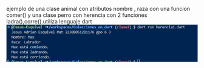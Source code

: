 ejemplo de una clase animal con atributos nombre ,
raza con una funcion comer() y 
una clase perro con herencia con 2 funciones ladra(),corre().utiliza lenguaje dart
![alt text](image-6.png)
